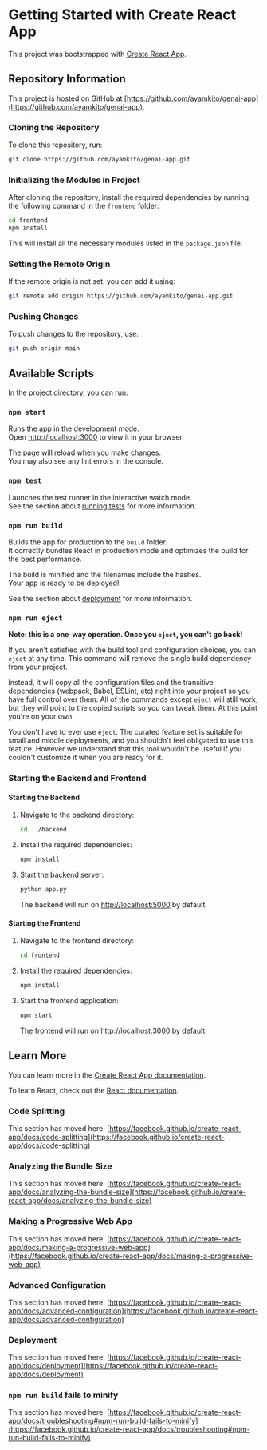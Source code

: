 # Getting Started with Create React App

This project was bootstrapped with [Create React App](https://github.com/facebook/create-react-app).

## Repository Information

This project is hosted on GitHub at [https://github.com/ayamkito/genai-app](https://github.com/ayamkito/genai-app).

### Cloning the Repository

To clone this repository, run:

```bash
git clone https://github.com/ayamkito/genai-app.git
```

### Initializing the Modules in Project

After cloning the repository, install the required dependencies by running the following command in the `frontend` folder:

```bash
cd frontend
npm install
```

This will install all the necessary modules listed in the `package.json` file.

### Setting the Remote Origin

If the remote origin is not set, you can add it using:

```bash
git remote add origin https://github.com/ayamkito/genai-app.git
```

### Pushing Changes

To push changes to the repository, use:

```bash
git push origin main
```

## Available Scripts

In the project directory, you can run:

### `npm start`

Runs the app in the development mode.\
Open [http://localhost:3000](http://localhost:3000) to view it in your browser.

The page will reload when you make changes.\
You may also see any lint errors in the console.

### `npm test`

Launches the test runner in the interactive watch mode.\
See the section about [running tests](https://facebook.github.io/create-react-app/docs/running-tests) for more information.

### `npm run build`

Builds the app for production to the `build` folder.\
It correctly bundles React in production mode and optimizes the build for the best performance.

The build is minified and the filenames include the hashes.\
Your app is ready to be deployed!

See the section about [deployment](https://facebook.github.io/create-react-app/docs/deployment) for more information.

### `npm run eject`

**Note: this is a one-way operation. Once you `eject`, you can't go back!**

If you aren't satisfied with the build tool and configuration choices, you can `eject` at any time. This command will remove the single build dependency from your project.

Instead, it will copy all the configuration files and the transitive dependencies (webpack, Babel, ESLint, etc) right into your project so you have full control over them. All of the commands except `eject` will still work, but they will point to the copied scripts so you can tweak them. At this point you're on your own.

You don't have to ever use `eject`. The curated feature set is suitable for small and middle deployments, and you shouldn't feel obligated to use this feature. However we understand that this tool wouldn't be useful if you couldn't customize it when you are ready for it.

### Starting the Backend and Frontend

#### Starting the Backend

1. Navigate to the backend directory:
   ```bash
   cd ../backend
   ```
2. Install the required dependencies:
   ```bash
   npm install
   ```
3. Start the backend server:
   ```bash
   python app.py
   ```
   The backend will run on [http://localhost:5000](http://localhost:5000) by default.

#### Starting the Frontend

1. Navigate to the frontend directory:
   ```bash
   cd frontend
   ```
2. Install the required dependencies:
   ```bash
   npm install
   ```
3. Start the frontend application:
   ```bash
   npm start
   ```
   The frontend will run on [http://localhost:3000](http://localhost:3000) by default.

## Learn More

You can learn more in the [Create React App documentation](https://facebook.github.io/create-react-app/docs/getting-started).

To learn React, check out the [React documentation](https://reactjs.org/).

### Code Splitting

This section has moved here: [https://facebook.github.io/create-react-app/docs/code-splitting](https://facebook.github.io/create-react-app/docs/code-splitting)

### Analyzing the Bundle Size

This section has moved here: [https://facebook.github.io/create-react-app/docs/analyzing-the-bundle-size](https://facebook.github.io/create-react-app/docs/analyzing-the-bundle-size)

### Making a Progressive Web App

This section has moved here: [https://facebook.github.io/create-react-app/docs/making-a-progressive-web-app](https://facebook.github.io/create-react-app/docs/making-a-progressive-web-app)

### Advanced Configuration

This section has moved here: [https://facebook.github.io/create-react-app/docs/advanced-configuration](https://facebook.github.io/create-react-app/docs/advanced-configuration)

### Deployment

This section has moved here: [https://facebook.github.io/create-react-app/docs/deployment](https://facebook.github.io/create-react-app/docs/deployment)

### `npm run build` fails to minify

This section has moved here: [https://facebook.github.io/create-react-app/docs/troubleshooting#npm-run-build-fails-to-minify](https://facebook.github.io/create-react-app/docs/troubleshooting#npm-run-build-fails-to-minify)